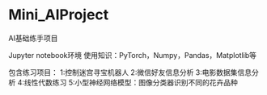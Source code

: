 # Mini_AIProject
AI基础练手项目

Jupyter notebook环境
使用知识：PyTorch，Numpy，Pandas，Matplotlib等

包含练习项目：
1:控制迷宫寻宝机器人
2:微信好友信息分析
3:电影数据集信息分析
4:线性代数练习
5:小型神经网络模型：图像分类器识别不同的花卉品种
